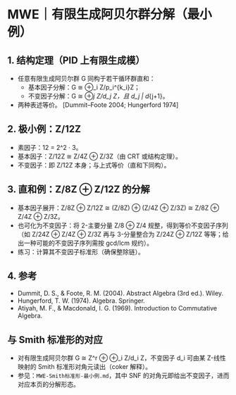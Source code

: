# MWE｜有限生成阿贝尔群分解（最小例）

## 1. 结构定理（PID 上有限生成模）

- 任意有限生成阿贝尔群 G 同构于若干循环群直和：
  - 基本因子分解：G ≅ ⊕_i Z/p_i^{k_i}Z；
  - 不变因子分解：G ≅ ⊕_j Z/d_j Z，且 d_j | d_{j+1}。
- 两种表述等价。 [Dummit–Foote 2004; Hungerford 1974]

## 2. 极小例：Z/12Z

- 素因子：12 = 2^2 · 3。
- 基本因子：Z/12Z ≅ Z/4Z ⊕ Z/3Z（由 CRT 或结构定理）。
- 不变因子：即 Z/12Z 本身；与上式等价（直和下同构）。

## 3. 直和例：Z/8Z ⊕ Z/12Z 的分解

- 基本因子展开：Z/8Z ⊕ Z/12Z ≅ (Z/8Z) ⊕ (Z/4Z ⊕ Z/3Z)
  ≅ Z/8Z ⊕ Z/4Z ⊕ Z/3Z。
- 也可化为不变因子：将 2-主要分量 Z/8 ⊕ Z/4 规整，得到等价不变因子序列（如 Z/24Z ⊕ Z/4Z ⊕ Z/3Z 再与 3-分量整合为 Z/24Z ⊕ Z/12Z 等等；给出一种可能的不变因子序列需按 gcd/lcm 规约）。
- 练习：计算其不变因子标准形（确保整除链）。

## 4. 参考

- Dummit, D. S., & Foote, R. M. (2004). Abstract Algebra (3rd ed.). Wiley.
- Hungerford, T. W. (1974). Algebra. Springer.
- Atiyah, M. F., & Macdonald, I. G. (1969). Introduction to Commutative Algebra.

## 与 Smith 标准形的对应

- 对有限生成阿贝尔群 G ≅ Z^r ⊕ ⊕_i Z/d_i Z，不变因子 d_i 可由某 Z-线性映射的 Smith 标准形对角元读出（coker 解释）。
- 参见：`MWE-Smith标准形-最小例.md`，其中 SNF 的对角元即给出不变因子，进而对应本页的分解形态。
